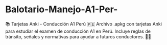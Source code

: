 # Balotario-Manejo-A1-Per-
📚 Tarjetas Anki - Conducción A1 Perú 🇵🇪 Archivo .apkg con tarjetas Anki para estudiar el examen de conducción A1 en Perú. Incluye reglas de tránsito, señales y normativas para ayudar a futuros conductores. 🚗💨
